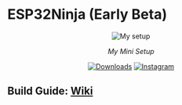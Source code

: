 <h1> ESP32Ninja (Early Beta) </h1>
<p align="center">
  <img src="https://github.com/Naster17/ESP32Ninja/assets/62520991/5a8b3e1c-1072-4395-9ce1-db7b77c0b132" alt="My setup" style="max-width: 100%; height: auto;">
</p>
<p align="center">
  <em>My Mini Setup</em>
</p>
<p align="center">
  <a href="https://github.com/Naster17/ESP32Ninja/releases/latest"><img src="https://img.shields.io/github/downloads/Naster17/ESP32Ninja/total" alt="Downloads"/></a>
  <a href="https://www.instagram.com/naster177"><img src="https://img.shields.io/badge/Follow%20Me-Instagram-orange" alt="Instagram"/></a>
</p>
<h2>Build Guide: <a href="https://github.com/Naster17/ESP32Ninja/wiki/Build">Wiki</a></h2>
